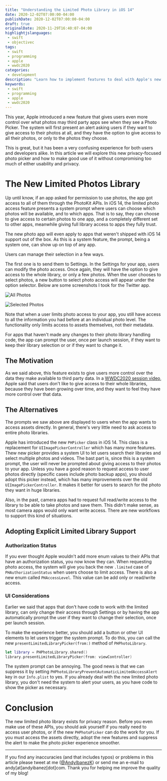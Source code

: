 ```yaml
---
title: "Understanding the Limited Photo Library in iOS 14"
date: 2020-12-02T07:00:00-04:00
publishDate: 2020-12-02T07:00:00-04:00
draft: true
originalDate: 2020-11-29T16:40:07-04:00
highlightjslanguages:
 - swift
 - objectivec
tags:
 - swift
 - programming
 - apple
 - wwdc2020
categories:
 - development
description: "Learn how to implement features to deal with Apple's new privacy-focused photo library features."
keywords:
 - swift
 - programming
 - apple
 - wwdc2020
---
```


This year, Apple introduced a new feature that gives users even more control over what photos may third party apps see when they see a Photo Picker. The system will first present an alert asking users if they want to give access to their photos at all, and they have the option to give access to all their photos, or only to the photos they choose.

This is great, but it has been a very confusing experience for both users and developers alike. In this article we will explore this new privacy-focused photo picker and how to make good use of it without compromising too much of either usability and privacy.

# The New Limited Photos Library

Up until know, if an app asked for permission to use photos, the app got access to all of them through the PhotoKit APIs. In iOS 14, the limited photo access feature presents a system prompt where users can choose which photos will be available, and to which apps. That is to say, they can choose to give access to certain photos to one app, and a completely different set to other apps, meanwhile giving full library access to apps they fully trust.

The new photo app will even apply to apps that weren't shipped with iOS 14 support out of the box. As this is a system feature, the prompt, being a system one, can show up on top of any app.

Users can manage their selection in a few ways.

The first one is to send them to Settings. In the Settings for your app, users can modify the photo access. Once again, they will have the option to give access to the whole library, or only a few photos. When the user chooses to select photos, a new button to select photo access will appear under the option selector. Below are some screenshots I took for the Twitter app.

![All Photos](/img/IMG_7206.PNG)

![Selected Photos](/img/IMG_7207.PNG)

Note that when a user limits photo access to your app, you still have access to all the information you had before at an individual photo level. The functionality only limits access to assets themselves, not their metadata.

For apps that haven't made any changes to their photo library handling code, the app can prompt the user, once per launch session, if they want to keep their library selection or or if they want to change it.

## The Motivation

As we said above, this feature exists to give users more control over the data they make available to third party data. In a [WWDC2020 session video](https://developer.apple.com/videos/play/wwdc2020/10641/), Apple said that users don't like to give access to their whole libraries, because they have been growing over time, and they want to feel they have more control over that data.

## The Alternatives

The prompts we saw above are displayed to users when the app wants to access assets directly. In general, there's very little need to ask access to entire photo libraries.

Apple has introduced the new `PHPicker` class in iOS 14. This class is a replacement for `UIImagePickerController` which has many more features. Thew new picker provides a system UI to let users search their libraries and select multiple photos and videos. The bast part is, since this is a system prompt, the user will never be prompted about giving access to their photos to your app. Unless you have a good reason to request access to user photos directly (specific cases include photo backup apps), you should adopt this picker instead, which has many improvements over the old `UIImagePickerController`. It makes it better for users to search for the photo they want in huge libraries.

Also, in the past, camera apps had to request full read/write access to the library to be able to take photos and save them. This didn't make sense, as most camera apps would only want write access. There are new workflows to support this kind of situations.

## Adopting Explicit Limited Library Support

### Authorization Status

If you ever thought Apple wouldn't add more enum values to their APIs that have an authorization status, you now know they can. When requesting photo access, the system will give you back the new `.limited` case of `PHAuthorizationStatus` when users choose to limit access. There is also a new enum called `PHAccessLevel`. This value can be add only or read/write access.

### UI Considerations

Earlier we said that apps that don't have code to work with the limited library, can only change their access through Settings or by having the app automatically prompt the user if they want to change their selection, once per launch session.

To make the experience better, you should add a button or other UI elements to let users trigger the system prompt. To do this, you can call the new `presentLimitedLibraryPicker(from:)` method of `PHPhotoLibrary`.

```swift
let library = PHPhotoLibrary.shared()
library.presentLimitedLibraryPicker(from: viewController)
```

The system prompt can be annoying. The good news is that we can suppress it by setting `PHPhotoLibraryPreventAutomaticLimitedAccessAlert` key in our `Info.plist` to yes. If you already deal with the new limited photo library, you don't need the system to alert your users, as you have code to show the picker as necessary.

# Conclusion

The new limited photo library exists for privacy reason. Before you even make use of these APIs, you should ask yourself if you really need to access user photos, or if the new `PHPhotoPicker` can do the work for you. If you must access the assets directly, adopt the new features and suppress the alert to make the photo picker experience smoother.

<hr>

If you find any inaccuracies (and that includes typos) or problems in this article please tweet at me ([@AndyIbanezK](https://twitter.com/AndyIbanezK)) or send me an e-mail to andy[at]andyibanez[dot]com. Thank you for helping me improve the quality of my blog!